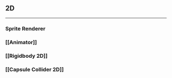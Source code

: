 
## 2D
---
### Sprite Renderer

### [[Animator]]

### [[Rigidbody 2D]]

### [[Capsule Collider 2D]]



